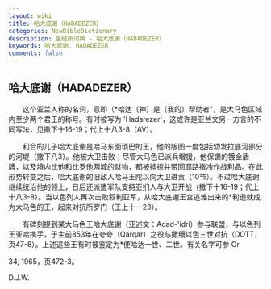 ```yaml
---
layout: wiki
title: 哈大底谢（HADADEZER）
categories: NewBibleDictionary
description: 圣经新词典 - 哈大底谢（HADADEZER）
keywords: 哈大底谢, HADADEZER
comments: false
---
```


## 哈大底谢（HADADEZER）

　　这个亚兰人称的名词，意即（*哈达〔神〕是〔我的〕帮助者”，是大马色区域内至少两个君王的称号。有时被写为 'Hadarezer'，这或许是亚兰文另一方言的不同写法，见撒下十16-19；代上十八3-8（AV）。

　　利合的儿子哈大底谢是哈马东面琐巴的王，他的版图一度包括幼发拉底河部分的河堤（撒下八3）。他被大卫击败；尽管大马色已派兵增援，他保镳的镀金盾牌，以及境内比他和比罗他两城的财物，都被掳掠并带回耶路撒冷作战利品。在此形势转变之后，哈大底谢的旧敌人哈马王陀以向大卫进贡（10节）。不过哈大底谢继续统治他的领土，日后还派遣军队支持亚扪人与大卫开战（撒下十16-19；代上十八3-8）。当以色列人再次击败叙利亚军，从哈大底谢王宫逃难出来的*利逊就成为大马色的王，起来对抗所罗门（王上十一23）。

　　有碑刻提到某大马色王哈大底谢（亚述文：Adad-'idri）参与联盟，与以色列王亚哈携手，于主前853年在夸夸（Qarqar）之役与撒缦以色三世对抗（DOTT，页47-8）。上述这些王有时被鉴定为*便哈达一世、二世。有关名字可参 Or

34, 1965，页472-3。

D.J.W.








